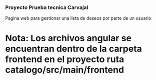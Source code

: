 ### Proyecto Prueba tecnica Carvajal

Pagina web para gestionar una lista de deseos por parte de un usuario

# Nota: Los archivos angular se encuentran dentro de la carpeta frontend en el proyecto ruta catalogo/src/main/frontend

